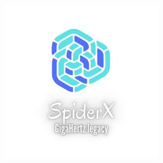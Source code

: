 <center>
  <img src="https://raw.githubusercontent.com/GigaHertzLegacy-SpiderX/GigaHertzLegacy-SpiderX/main/gh.png" alt="Gigahertz Legacy" title="SpiderX">
</center>

